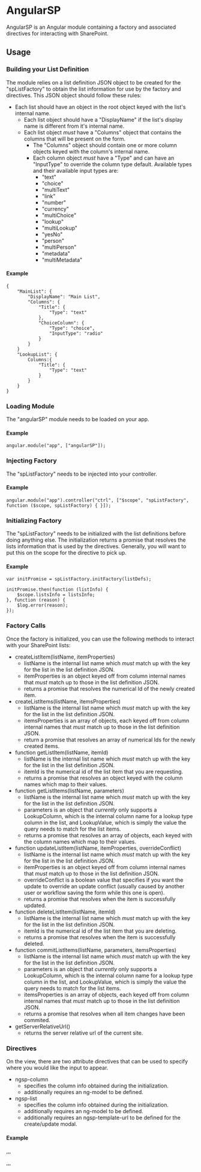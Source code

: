 # AngularSP
AngularSP is an Angular module containing a factory and associated directives for interacting with SharePoint.

## Usage

### Building your List Definition
The module relies on a list definition JSON object to be created for the "spListFactory" to obtain the list information for use by the factory and directives.  This JSON object should follow these rules:
* Each list should have an object in the root object keyed with the list's internal name.
  * Each list object should have a "DisplayName" if the list's display name is different from it's internal name.
  * Each list object *must* have a "Columns" object that contains the columns that will be present on the form.
    * The "Columns" object should contain one or more column objects keyed with the column's internal name.
    * Each column object *must* have a "Type" and can have an "InputType" to override the column type default.  Available types and their available input types are:
      * "text"
      * "choice"
      * "multiText"
      * "link"
      * "number"
      * "currency"
      * "multiChoice"
      * "lookup"
      * "multiLookup"
      * "yesNo"
      * "person"
      * "multiPerson"
      * "metadata"
      * "multiMetadata"

#### Example
```
{
	"MainList": {
		"DisplayName": "Main List",
		"Columns": {
			"Title": {
				"Type": "text"
			},
			"ChoiceColumn": {
				"Type": "choice",
				"InputType": "radio"
			}
		}
	}
	"LookupList": {
		Columns:{
			"Title": {
				"Type": "text"
			}
		}
	}
}
```

### Loading Module
The "angularSP" module needs to be loaded on your app.

#### Example
```
angular.module("app", ["angularSP"]);
```

### Injecting Factory
The "spListFactory" needs to be injected into your controller.

#### Example
```
angular.module("app").controller("ctrl", ["$scope", "spListFactory", function ($scope, spListFactory) { }]);
```

### Initializing Factory
The "spListFactory" needs to be initialized with the list definitions before doing anything else.  The initialization returns a promise that resolves the lists information that is used by the directives.  Generally, you will want to put this on the scope for the directive to pick up.

#### Example
```
var initPromise = spListFactory.initFactory(listDefs);

initPromise.then(function (listInfo) {
	$scope.listsInfo = listsInfo;
}, function (reason) {
	$log.error(reason);
});
```

### Factory Calls
Once the factory is initialized, you can use the following methods to interact with your SharePoint lists:
* createListItem(listName, itemProperties)
  * listName is the internal list name which *must* match up with the key for the list in the list definition JSON.
  * itemProperties is an object keyed off from column internal names that *must* match up to those in the list definition JSON.
  * returns a promise that resolves the numerical Id of the newly created item.
* createListItems(listName, itemsProperties)
  * listName is the internal list name which *must* match up with the key for the list in the list definition JSON.
  * itemsProperties is an array of objects, each keyed off from column internal names that *must* match up to those in the list definition JSON.
  * return a promise that resolves an array of numerical Ids for the newly created items.
* function getListItem(listName, itemId)
  * listName is the internal list name which *must* match up with the key for the list in the list definition JSON.
  * itemId is the numerical id of the list item that you are requesting.
  * returns a promise that resolves an object keyed with the column names which map to their values.
* function getListItems(listName, parameters)
  * listName is the internal list name which *must* match up with the key for the list in the list definition JSON.
  * parameters is an object that *currently* only supports a LookupColumn, which is the internal column name for a lookup type column in the list, and LookupValue, which is simply the value the query needs to match for the list items.
  * returns a promise that resolves an array of objects, each keyed with the column names which map to their values.
* function updateListItem(listName, itemProperties, overrideConflict)
  * listName is the internal list name which *must* match up with the key for the list in the list definition JSON.
  * itemProperties is an object keyed off from column internal names that *must* match up to those in the list definition JSON.
  * overrideConflict is a boolean value that specifies if you want the update to override an update conflict (usually caused by another user or workflow saving the form while this one is open).
  * returns a promise that resolves when the item is successfully updated.
* function deleteListItem(listName, itemId)
  * listName is the internal list name which *must* match up with the key for the list in the list definition JSON.
  * itemId is the numerical id of the list item that you are deleting.
  * returns a promise that resolves when the item is successfully deleted.
* function commitListItems(listName, parameters, itemsProperties)
  * listName is the internal list name which *must* match up with the key for the list in the list definition JSON.
  * parameters is an object that *currently* only supports a LookupColumn, which is the internal column name for a lookup type column in the list, and LookupValue, which is simply the value the query needs to match for the list items.
  * itemsProperties is an array of objects, each keyed off from column internal names that *must* match up to those in the list definition JSON.
  * returns a promise that resolves when all item changes have been commited.
* getServerRelativeUrl()
  * returns the server relative url of the current site.
  
### Directives
On the view, there are two attribute directives that can be used to specify where you would like the input to appear.
* ngsp-column
  * specifies the column info obtained during the initialization.
  * additionally requires an ng-model to be defined.
* ngsp-list
  * specifies the column info obtained during the initialization.
  * additionally requires an ng-model to be defined.
  * additionally requires an ngsp-template-url to be defined for the create/update modal.
  
#### Example
,,,
<div data-ngsp-column="listsInfo.MainList.Columns.Title" data-ng-model="MainList.Title"></div>
<script type="text/ng-template" id="AngularSPGridListTemplate">
    <div class="modal-body">
        <div data-ngsp-column="columns.Title" data-ng-model="item.Title"></div>
    </div>
    <div class="modal-footer">
        <input type="button" ng-click="submit(item)" value="Submit" />
        <input type="button" ng-click="cancel()" value="Cancel" />
    </div>
</script>
<div data-ngsp-list="listsInfo.LookupList" data-ng-model="LookupList" data-ngsp-template-url="LookupListTemplate"></div>
,,,